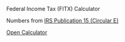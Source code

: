 Federal Income Tax (FITX) Calculator

Numbers from [IRS Publication 15 (Circular E)](https://www.irs.gov/pub/irs-pdf/p15.pdf)

[Open Calculator](https://ak65234.github.io/pub15/index.html)